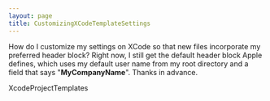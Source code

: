 ```yaml
---
layout: page
title: CustomizingXCodeTemplateSettings
---
```


How do I customize my settings on XCode so that new files incorporate my preferred header block? Right now, I still get the default header block Apple defines,  which uses my default user name from my root directory and a field that says "__MyCompanyName__". Thanks in advance.

XcodeProjectTemplates

